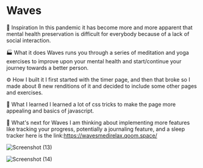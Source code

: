# Waves
🚀 Inspiration
In this pandemic it has become more and more apparent that mental health preservation is difficult for everybody because of a lack of social interaction.

🏭 What it does
Waves runs you through a series of meditation and yoga exercises to improve upon your mental health and start/continue your journey towards a better person.

⚙️ How I built it
I first started with the timer page, and then that broke so I made about 8 new renditions of it and decided to include some other pages and exercises.

🧠 What I learned
I learned a lot of css tricks to make the page more appealing and basics of javascript.

🔮 What's next for Waves
 I am thinking about implementing more features like tracking your progress, potentially a journaling feature, and a sleep tracker
 here is the link:https://wavesmedirelax.qoom.space/
 
 
 ![Screenshot (13)](https://user-images.githubusercontent.com/82323997/123538711-d2926900-d753-11eb-894f-2d2f2e21a3da.png)

 
 
 
![Screenshot (14)](https://user-images.githubusercontent.com/82323997/123538778-02417100-d754-11eb-8334-47462d86a102.png)
